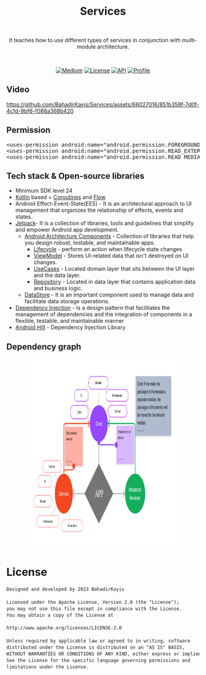 <h1 align="center">Services</h1></br>
<p align="center" >  
It teaches how to use different types of services in conjunction with multi-module architecture.
</p>
</br>

<p align="center">
 <a href="https://medium.com/p/584e1311b61c/edit"><img alt="Medium" src="https://img.shields.io/badge/Medium-Services-black.svg"/></a>
 <a href="https://opensource.org/licenses/Apache-2.0"><img alt="License" src="https://img.shields.io/badge/License-Apache%202.0-red.svg"/></a>
 <a href="https://android-arsenal.com/api?level=21"><img alt="API" src="https://img.shields.io/badge/API-24%2B-brightgreen.svg?style=flat"/></a>
 <a href="https://github.com/BahadirKayis"><img alt="Profile" src="https://img.shields.io/badge/GitHub-BahadirKayis-darkblue"/></a> 
</p>

## Video
https://github.com/BahadirKayis/Services/assets/66027016/851b359f-7d0f-4c1d-9bf6-f088a368b420

## Permission
<pre>
&lt;uses-permission android:name="android.permission.FOREGROUND_SERVICE" /&gt;
&lt;uses-permission android:name="android.permission.READ_EXTERNAL_STORAGE" android:maxSdkVersion="32" /&gt;  SDK <=32
&lt;uses-permission android:name="android.permission.READ_MEDIA_AUDIO" /&gt;  SDK =>33
</pre>

## Tech stack & Open-source libraries
- Minimum SDK level 24
- [Kotlin](https://kotlinlang.org/) based + [Coroutines](https://github.com/Kotlin/kotlinx.coroutines) and [Flow](https://developer.android.com/kotlin/flow)
- Android Effect-Event-State(EES) - It is an architectural approach to UI management that organizes the relationship of effects, events and states.
- [Jetpack](https://developer.android.com/jetpack/getting-started)- It is a collection of libraries, tools and guidelines that simplify and empower Android app development.
  - [Android Architecture Components](https://developer.android.com/topic/libraries/architecture) - Collection of libraries that help you design robust, testable, and maintainable apps.
    - [Lifecycle](https://developer.android.com/topic/libraries/architecture/lifecycle) - perform an action when lifecycle state changes
    - [ViewModel](https://developer.android.com/topic/libraries/architecture/viewmodel) - Stores UI-related data that isn't destroyed on UI changes. 
    - [UseCases](https://developer.android.com/topic/architecture/domain-layer) - Located domain layer that sits between the UI layer and the data layer. 
    - [Repository](https://developer.android.com/topic/architecture/data-layer) - Located in data layer that contains application data and business logic.
  - [DataStore](https://developer.android.com/jetpack/androidx/releases/datastore) - It is an important component used to manage data and facilitate data storage operations.
- [Dependency Injection](https://developer.android.com/training/dependency-injection) - Is a design pattern that facilitates the management of dependencies and the integration of components in a flexible, testable, and maintainable manner
- [Android Hilt](https://developer.android.com/training/dependency-injection/hilt-android) - Dependency Injection Library

## Dependency graph
<p align="center">
<img src="/previews/dependency.png" width="80%" height="500px"/>
</p>

# License
```xml
Designed and developed by 2023 BahadirKayis

Licensed under the Apache License, Version 2.0 (the "License");
you may not use this file except in compliance with the License.
You may obtain a copy of the License at

http://www.apache.org/licenses/LICENSE-2.0

Unless required by applicable law or agreed to in writing, software
distributed under the License is distributed on an "AS IS" BASIS,
WITHOUT WARRANTIES OR CONDITIONS OF ANY KIND, either express or implied.
See the License for the specific language governing permissions and
limitations under the License.

